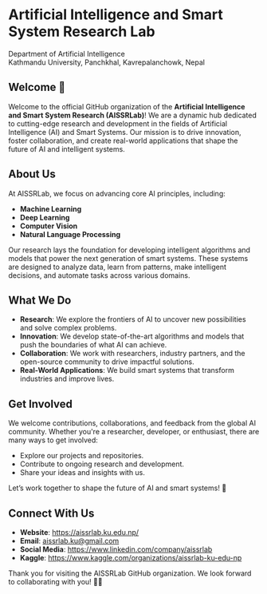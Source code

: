 # Artificial Intelligence and Smart System Research Lab
Department of Artificial Intelligence</br>
Kathmandu University, Panchkhal, Kavrepalanchowk, Nepal

## Welcome 👋
Welcome to the official GitHub organization of the **Artificial Intelligence and Smart System Research (AISSRLab)**! We are a dynamic hub dedicated to cutting-edge research and development in the fields of Artificial Intelligence (AI) and Smart Systems. Our mission is to drive innovation, foster collaboration, and create real-world applications that shape the future of AI and intelligent systems.

## About Us
At AISSRLab, we focus on advancing core AI principles, including:
- **Machine Learning**
- **Deep Learning**
- **Computer Vision**
- **Natural Language Processing**

Our research lays the foundation for developing intelligent algorithms and models that power the next generation of smart systems. These systems are designed to analyze data, learn from patterns, make intelligent decisions, and automate tasks across various domains.

## What We Do
- **Research**: We explore the frontiers of AI to uncover new possibilities and solve complex problems.
- **Innovation**: We develop state-of-the-art algorithms and models that push the boundaries of what AI can achieve.
- **Collaboration**: We work with researchers, industry partners, and the open-source community to drive impactful solutions.
- **Real-World Applications**: We build smart systems that transform industries and improve lives.

## Get Involved
We welcome contributions, collaborations, and feedback from the global AI community. Whether you're a researcher, developer, or enthusiast, there are many ways to get involved:
- Explore our projects and repositories.
- Contribute to ongoing research and development.
- Share your ideas and insights with us.

Let’s work together to shape the future of AI and smart systems! 🌟

## Connect With Us
- **Website**: https://aissrlab.ku.edu.np/
- **Email**: aissrlab.ku@gmail.com
- **Social Media**: https://www.linkedin.com/company/aissrlab
- **Kaggle**: https://www.kaggle.com/organizations/aissrlab-ku-edu-np

Thank you for visiting the AISSRLab GitHub organization. We look forward to collaborating with you! 🚀🤖
